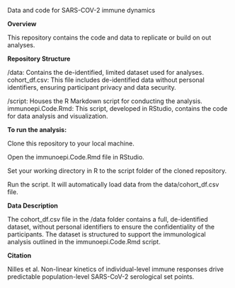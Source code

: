 Data and code for SARS-COV-2 immune dynamics

**Overview**

This repository contains the code and data to replicate or build on out analyses.

**Repository Structure**

/data: Contains the de-identified, limited dataset used for analyses.
        cohort_df.csv: This file includes de-identified data without personal identifiers, ensuring participant privacy and data security.

/script: Houses the R Markdown script for conducting the analysis.
        immunoepi.Code.Rmd: This script, developed in RStudio, contains the code for data analysis and visualization.

**To run the analysis:**

Clone this repository to your local machine.

Open the immunoepi.Code.Rmd file in RStudio.

Set your working directory in R to the script folder of the cloned repository.

Run the script. It will automatically load data from the data/cohort_df.csv file.

**Data Description**

The cohort_df.csv file in the /data folder contains a full, de-identified dataset, without personal identifiers to ensure the confidentiality of the participants. The dataset is structured to support the immunological analysis outlined in the immunoepi.Code.Rmd script.

**Citation**

Nilles et al. Non-linear kinetics of individual-level immune responses drive predictable population-level SARS-CoV-2 serological set points.
